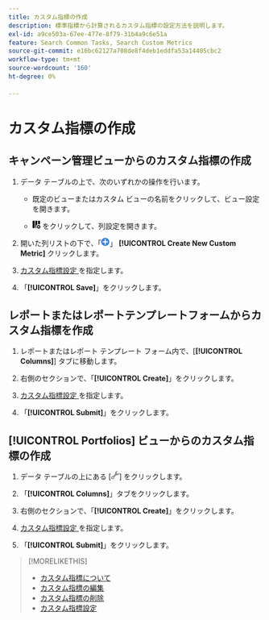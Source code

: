 ```yaml
---
title: カスタム指標の作成
description: 標準指標から計算されるカスタム指標の設定方法を説明します。
exl-id: a9ce503a-67ee-477e-8f79-31b4a9c6e51a
feature: Search Common Tasks, Search Custom Metrics
source-git-commit: e16bc62127a708de8f4deb1eddfa53a14405cbc2
workflow-type: tm+mt
source-wordcount: '160'
ht-degree: 0%

---
```


# カスタム指標の作成

## キャンペーン管理ビューからのカスタム指標の作成

1. データ テーブルの上で、次のいずれかの操作を行います。

   * 既定のビューまたはカスタム ビューの名前をクリックして、ビュー設定を開きます。

   * ![ カスタム列 ](/help/search-social-commerce/assets/custom-columns.png " カスタム列 ") をクリックして、列設定を開きます。

1. 開いた列リストの下で、「![ 新しいカスタム指標を作成 ](/help/search-social-commerce/assets/add.png)」 **[!UICONTROL Create New Custom Metric]** クリックします。

1. [ カスタム指標設定 ](custom-metric-settings.md) を指定します。

1. 「**[!UICONTROL Save]**」をクリックします。

## レポートまたはレポートテンプレートフォームからカスタム指標を作成

1. レポートまたはレポート テンプレート フォーム内で、[**[!UICONTROL Columns]**] タブに移動します。

1. 右側のセクションで、「**[!UICONTROL Create]**」をクリックします。

1. [ カスタム指標設定 ](custom-metric-settings.md) を指定します。

1. 「**[!UICONTROL Submit]**」をクリックします。

## [!UICONTROL Portfolios] ビューからのカスタム指標の作成

1. データ テーブルの上にある [![ 選択したビューを編集 ](/help/search-social-commerce/assets/view-settings.png " 選択したビューを編集 ")] をクリックします。

1. 「**[!UICONTROL Columns]**」タブをクリックします。

1. 右側のセクションで、「**[!UICONTROL Create]**」をクリックします。

1. [ カスタム指標設定 ](custom-metric-settings.md) を指定します。

1. 「**[!UICONTROL Submit]**」をクリックします。

>[!MORELIKETHIS]
>
>* [ カスタム指標について ](custom-metric-about.md)
>* [ カスタム指標の編集 ](custom-metric-edit.md)
>* [ カスタム指標の削除 ](custom-metric-delete.md)
>* [ カスタム指標設定 ](custom-metric-settings.md)
